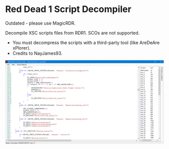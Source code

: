 # Red Dead 1 Script Decompiler

Outdated - please use MagicRDR.

Decompile XSC scripts files from RDR1.
SCOs are not supported.

- You must decompress the scripts with a third-party tool (like AreDeAre xPlorer).
- Credits to NayJames93.

![Screenshot](screenshot.png)
